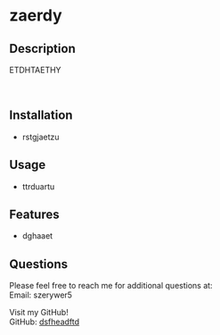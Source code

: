 
  # zaerdy
  
  

  ## Description
  ETDHTAETHY



<br>

  ## Installation
  * rstgjaetzu

  ## Usage
  * ttrduartu

  
  ## Features
  * dghaaet
  

  
  

  
  

  

  ## Questions
  Please feel free to reach me for additional questions at:
  <br>
  Email: szerywer5

  Visit my GitHub!
  <br>
  GitHub: [dsfheadftd](https://github.com/dsfheadftd)

  

